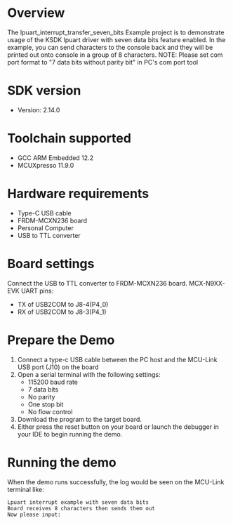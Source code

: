 Overview
========
The lpuart_interrupt_transfer_seven_bits Example project is to demonstrate usage of the KSDK lpuart driver with seven data bits feature enabled.
In the example, you can send characters to the console back and they will be printed out onto console
 in a group of 8 characters.
NOTE: Please set com port format to "7 data bits without parity bit" in PC's com port tool

SDK version
===========
- Version: 2.14.0

Toolchain supported
===================
- GCC ARM Embedded  12.2
- MCUXpresso  11.9.0

Hardware requirements
=====================
- Type-C USB cable
- FRDM-MCXN236 board
- Personal Computer
- USB to TTL converter

Board settings
==============
Connect the USB to TTL converter to FRDM-MCXN236 board.
MCX-N9XX-EVK UART pins:
- TX of USB2COM to J8-4(P4_0)
- RX of USB2COM to J8-3(P4_1)

Prepare the Demo
================
1. Connect a type-c USB cable between the PC host and the MCU-Link USB port (J10) on the board
2.  Open a serial terminal with the following settings:
    - 115200 baud rate
    - 7 data bits
    - No parity
    - One stop bit
    - No flow control
3. Download the program to the target board.
4. Either press the reset button on your board or launch the debugger in your IDE to begin running the demo.

Running the demo
================
When the demo runs successfully, the log would be seen on the MCU-Link terminal like:
~~~~~~~~~~~~~~~~~~~~~
Lpuart interrupt example with seven data bits
Board receives 8 characters then sends them out
Now please input:
~~~~~~~~~~~~~~~~~~~~~

